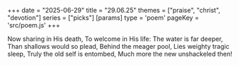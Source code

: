 +++
date = "2025-06-29"
title = "29.06.25"
themes = ["praise", "christ", "devotion"]
series = ["picks"]
[params]
  type = 'poem'
  pageKey = 'src/poem.js'
+++

Now sharing in His death,
To welcome in His life:
The water is far deeper,
Than shallows would so plead,
Behind the meager pool,
Lies weighty tragic sleep,
Truly the old self is entombed,
Much more the new unshackeled then!

